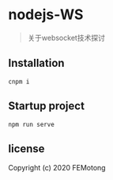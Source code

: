 # nodejs-WS

> 关于websocket技术探讨

## Installation

`cnpm i`

## Startup project

`npm run serve`

## license

Copyright (c) 2020 FEMotong
